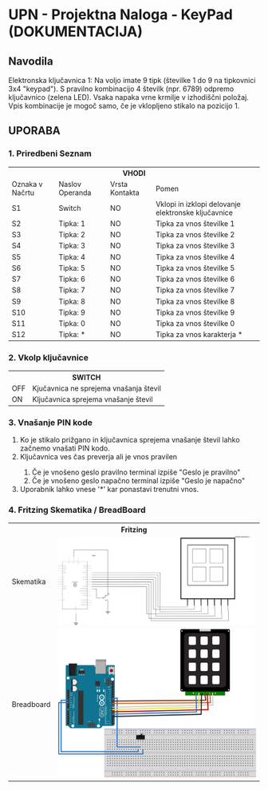 # UPN - Projektna Naloga - KeyPad (DOKUMENTACIJA)

## Navodila

Elektronska ključavnica 1: Na voljo imate 9 tipk (številke 1 do 9 na tipkovnici 3x4 "keypad").
S pravilno kombinacijo 4 številk (npr. 6789) odpremo ključavnico (zelena LED).
Vsaka napaka vrne krmilje v izhodiščni položaj. Vpis kombinacije je mogoč samo,
če je vklopljeno stikalo na pozicijo 1.  


## UPORABA

### 1. Priredbeni Seznam

<table align>
  <th colspan=4> VHODI </th>
  <tr>
    <td> Oznaka v Načrtu </td>
    <td> Naslov Operanda </td>
    <td> Vrsta Kontakta </td>
    <td> Pomen </td>
  </tr>
  <tr>
    <td> S1 </td>
    <td> Switch </td>
    <td> NO </td>
    <td> Vklopi in izklopi delovanje elektronske ključavnice </td>
  </tr>
  <tr>
    <td> S2 </td>
    <td> Tipka: 1 </td>
    <td> NO </td>
    <td> Tipka za vnos številke 1 </td>
  </tr>
  <tr>
    <td> S3 </td>
    <td> Tipka: 2 </td>
    <td> NO </td>
    <td> Tipka za vnos številke 2 </td>
  </tr>
  <tr>
    <td> S4 </td>
    <td> Tipka: 3 </td>
    <td> NO </td>
    <td> Tipka za vnos številke 3 </td>
  </tr>
  <tr>
    <td> S5 </td>
    <td> Tipka: 4 </td>
    <td> NO </td>
    <td> Tipka za vnos številke 4 </td>
  </tr>
  <tr>
    <td> S6 </td>
    <td> Tipka: 5 </td>
    <td> NO </td>
    <td> Tipka za vnos številke 5 </td>
  </tr>
  <tr>
    <td> S7 </td>
    <td> Tipka: 6 </td>
    <td> NO </td>
    <td> Tipka za vnos številke 6 </td>
  </tr>
  <tr>
    <td> S8 </td>
    <td> Tipka: 7 </td>
    <td> NO </td>
    <td> Tipka za vnos številke 7 </td>
  </tr>
  <tr>
    <td> S9 </td>
    <td> Tipka: 8 </td>
    <td> NO </td>
    <td> Tipka za vnos številke 8 </td>
  </tr>
  <tr>
    <td> S10 </td>
    <td> Tipka: 9 </td>
    <td> NO </td>
    <td> Tipka za vnos številke 9 </td>
  </tr>
  <tr>
    <td> S11 </td>
    <td> Tipka: 0 </td>
    <td> NO </td>
    <td> Tipka za vnos številke 0 </td>
  </tr>
  <tr>
    <td> S12 </td>
    <td> Tipka: * </td>
    <td> NO </td>
    <td> Tipka za vnos karakterja * </td>
  </tr>
  
</table>




### 2. Vkolp ključavnice

<table>
  <th colspan=2> SWITCH </th>
    <tr>
      <td> OFF </td>
      <td> Kjučavnica ne sprejema vnašanja števil </td>
    <tr>
      <td> ON </td>
      <td> Ključavnica sprejema vnašanje števil </td>
</table>

### 3. Vnašanje PIN kode

<ol>
  <li> Ko je stikalo prižgano in ključavnica sprejema vnašanje števil lahko začnemo vnašati PIN kodo. </li>
  <li> Ključavnica ves čas preverja ali je vnos pravilen </li>
  <ol>
    <li> Če je vnošeno geslo pravilno terminal izpiše "Geslo je pravilno" </li>
    <li> Če je vnošeno geslo napačno terminal izpiše "Geslo je napačno" </li>
  </ol>
  <li> Uporabnik lahko vnese '*' kar ponastavi trenutni vnos. </li>
</ol>


### 4. Fritzing Skematika / BreadBoard

<table>
  <th colspan=2> Fritzing </th>
    <tr>
      <td> Skematika </td>
      <td> <img src="https://github.com/AljazKukovec/UPN_Projektna_KeyPad/blob/main/KeyPad3x4_Fritzing/KeyPad3x4_Schematic.svg"     alt="smb" width="500"> </td>
    <tr>
      <td> Breadboard </td>
      <td> <img src="https://github.com/AljazKukovec/UPN_Projektna_KeyPad/blob/main/KeyPad3x4_Fritzing/KeyPad3x4_BreadBoard.svg" alt="smb" width="500"> </td>
</table>




